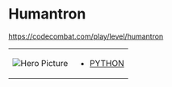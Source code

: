 # Humantron 

https://codecombat.com/play/level/humantron
<table>
<tr>
<td>

![Hero Picture](hero.png?raw=true "Hero Picture")

</td>
<td>
<ul>
<li>

[PYTHON](Humantron.py)

</li>
</td>
</tr>
<table>